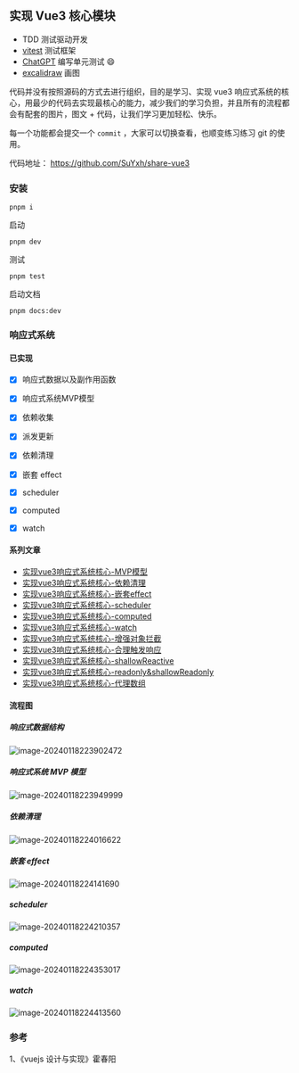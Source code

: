 ## 实现 Vue3 核心模块

- TDD 测试驱动开发
- [vitest](https://cn.vitest.dev/) 测试框架
-  [ChatGPT](https://ask.vuejs.news/) 编写单元测试 😄
- [excalidraw](https://excalidraw.com/) 画图



代码并没有按照源码的方式去进行组织，目的是学习、实现 vue3 响应式系统的核心，用最少的代码去实现最核心的能力，减少我们的学习负担，并且所有的流程都会有配套的图片，图文 + 代码，让我们学习更加轻松、快乐。

每一个功能都会提交一个 `commit` ，大家可以切换查看，也顺变练习练习 git 的使用。

代码地址： https://github.com/SuYxh/share-vue3 



### 安装

```
pnpm i 
```



启动

```
pnpm dev
```



测试

```
pnpm test
```



启动文档

```
pnpm docs:dev
```



### 响应式系统

#### 已实现

- [x] 响应式数据以及副作用函数
- [x] 响应式系统MVP模型
- [x] 依赖收集
- [x] 派发更新
- [x] 依赖清理
- [x] 嵌套 effect
- [x] scheduler
- [x] computed
- [x] watch



#### 系列文章

- [实现vue3响应式系统核心-MVP模型](./docs/reactive/docs/实现vue3响应式系统核心-MVP模型.md)
- [实现vue3响应式系统核心-依赖清理](./docs/reactive/实现vue3响应式系统核心-依赖清理.md)
- [实现vue3响应式系统核心-嵌套effect](./docs/reactive/实现vue3响应式系统核心-嵌套effect.md)
- [实现vue3响应式系统核心-scheduler](./docs/reactive/实现vue3响应式系统核心-scheduler.md)
- [实现vue3响应式系统核心-computed](./docs/reactive/实现vue3响应式系统核心-computed.md)
- [实现vue3响应式系统核心-watch](./docs/reactive/实现vue3响应式系统核心-watch.md)
- [实现vue3响应式系统核心-增强对象拦截](./docs/reactive/实现vue3响应式系统核心-增强对象拦截.md)
- [实现vue3响应式系统核心-合理触发响应](./docs/reactive/实现vue3响应式系统核心-合理触发响应.md)
- [实现vue3响应式系统核心-shallowReactive](./docs/reactive/实现vue3响应式系统核心-shallowReactive.md)
- [实现vue3响应式系统核心-readonly&shallowReadonly](./docs/reactive/实现vue3响应式系统核心-readonly&shallowReadonly.md)
- [实现vue3响应式系统核心-代理数组](./docs/reactive/实现vue3响应式系统核心-代理数组.md)


#### 流程图

##### 响应式数据结构

![image-20240118223902472](https://qn.huat.xyz/mac/202401182239504.png)





##### 响应式系统 MVP 模型

![image-20240118223949999](https://qn.huat.xyz/mac/202401182239017.png)



##### 依赖清理

![image-20240118224016622](https://qn.huat.xyz/mac/202401182240651.png)

##### 嵌套 effect

![image-20240118224141690](https://qn.huat.xyz/mac/202401182241712.png)

##### scheduler

![image-20240118224210357](https://qn.huat.xyz/mac/202401182242379.png)

##### computed

![image-20240118224353017](https://qn.huat.xyz/mac/202401182243042.png)



##### watch

![image-20240118224413560](https://qn.huat.xyz/mac/202401182244587.png)





### 参考

1、《vuejs 设计与实现》霍春阳
